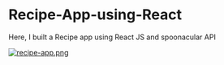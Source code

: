 # Recipe-App-using-React

<p>Here, I built a Recipe app using React JS and spoonacular API</p>

[![recipe-app.png](https://i.postimg.cc/5tkKJQMG/recipe-app.png)](https://postimg.cc/Y4Yzf90f)
